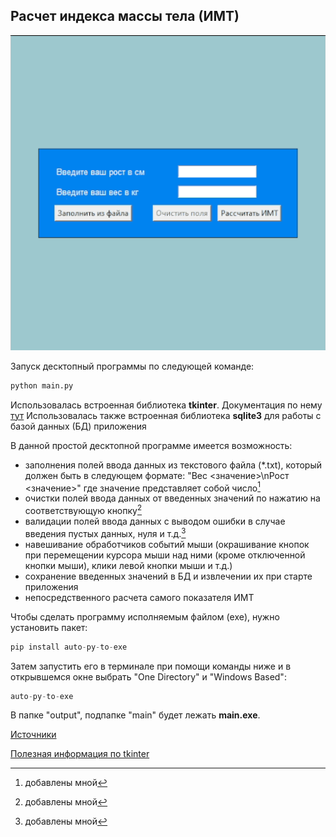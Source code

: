 ## Расчет индекса массы тела (ИМТ)

<img src="images/app.gif" alt="main window" height="50%">

Запуск десктопный программы по следующей команде:

```python
python main.py
```
Использовалась встроенная библиотека **tkinter**. Документация по нему [тут](http://tkdocs.com/tutorial/index.html)
Использовалась также встроенная библиотека **sqlite3** для работы с базой данных (БД) приложения

В данной простой десктопной программе имеется возможность:
+ заполнения полей ввода данных из текстового файла (*.txt), который должен быть в следующем формате: 
"Вec <значение>\nРост <значение>"
где значение представляет собой число[^1]
+ очистки полей ввода данных от введенных значений по нажатию на соответствующую кнопку[^1]
+ валидации полей ввода данных с выводом ошибки в случае введения пустых данных, нуля и т.д.[^1]
+ навешивание обработчиков событий мыши (окрашивание кнопок при перемещении курсора мыши над ними (кроме отключенной кнопки мыши), клики левой кнопки мыши и т.д.)
+ сохранение введенных значений в БД и извлечении их при старте приложения
+ непосредственного расчета самого показателя ИМТ

Чтобы сделать программу исполняемым файлом (exe), нужно установить пакет:
```python
pip install auto-py-to-exe
```

Затем запустить его в терминале при помощи команды ниже и в открывшемся окне выбрать "One Directory" и "Windows Based":
```python
auto-py-to-exe
```
В папке "output", подпапке "main" будет лежать **main.exe**.

[Источники](https://skillbox.ru/media/code/pishem-desktopprilozhenie-na-python-s-pomoshchyu-tkinter/)

[Полезная информация по tkinter](https://www.pythontutorial.net/tkinter/)

[^1]: добавлены мной 